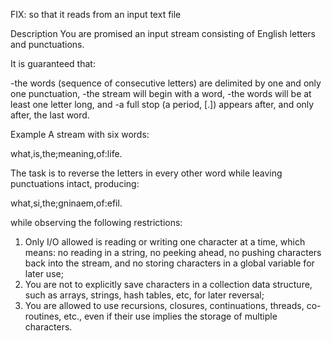 FIX: so that it reads from an input text file

Description
You are promised an input stream consisting of English letters and punctuations.

It is guaranteed that:

-the words (sequence of consecutive letters) are delimited by one and only one punctuation,
-the stream will begin with a word,
-the words will be at least one letter long,   and
-a full stop (a period, [.]) appears after, and only after, the last word.

Example
A stream with six words:

  what,is,the;meaning,of:life.

The task is to reverse the letters in every other word while leaving punctuations intact, producing:

  what,si,the;gninaem,of:efil.

while observing the following restrictions:

1. Only I/O allowed is reading or writing one character at a time, which means: no reading in a string, no peeking ahead, no pushing characters back into the stream, and no storing characters in a global variable for later use;
2. You are not to explicitly save characters in a collection data structure, such as arrays, strings, hash tables, etc, for later reversal;
3. You are allowed to use recursions, closures, continuations, threads, co-routines, etc., even if their use implies the storage of multiple characters.
